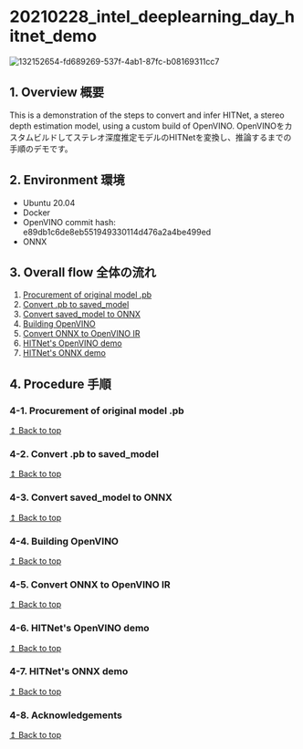 # 20210228_intel_deeplearning_day_hitnet_demo
![132152654-fd689269-537f-4ab1-87fc-b08169311cc7](https://user-images.githubusercontent.com/33194443/153523403-afd059d7-6c5b-496e-a418-4b432e2e0f58.gif)

## 1. Overview 概要
This is a demonstration of the steps to convert and infer HITNet, a stereo depth estimation model, using a custom build of OpenVINO.
OpenVINOをカスタムビルドしてステレオ深度推定モデルのHITNetを変換し、推論するまでの手順のデモです。
## 2. Environment 環境
- Ubuntu 20.04
- Docker
- OpenVINO commit hash: e89db1c6de8eb551949330114d476a2a4be499ed 
- ONNX
## 3. Overall flow 全体の流れ
1. [Procurement of original model .pb](#4-1-procurement-of-original-model-pb)
2. [Convert .pb to saved_model](#4-2-convert-pb-to-saved_model)
3. [Convert saved_model to ONNX](#4-3-convert-saved_model-to-onnx)
4. [Building OpenVINO](#4-4-building-openvino)
5. [Convert ONNX to OpenVINO IR](#4-5-convert-onnx-to-openvino-ir)
6. [HITNet's OpenVINO demo](#4-6-hitnets-openvino-demo)
7. [HITNet's ONNX demo](#4-7-hitnets-onnx-demo)

## 4. Procedure 手順
### 4-1. Procurement of original model .pb
[↥ Back to top](#4-procedure-手順)
### 4-2. Convert .pb to saved_model
[↥ Back to top](#4-procedure-手順)
### 4-3. Convert saved_model to ONNX
[↥ Back to top](#4-procedure-手順)
### 4-4. Building OpenVINO
[↥ Back to top](#4-procedure-手順)
### 4-5. Convert ONNX to OpenVINO IR
[↥ Back to top](#4-procedure-手順)
### 4-6. HITNet's OpenVINO demo
[↥ Back to top](#4-procedure-手順)
### 4-7. HITNet's ONNX demo
[↥ Back to top](#4-procedure-手順)
### 4-8. Acknowledgements
[↥ Back to top](#4-procedure-手順)

